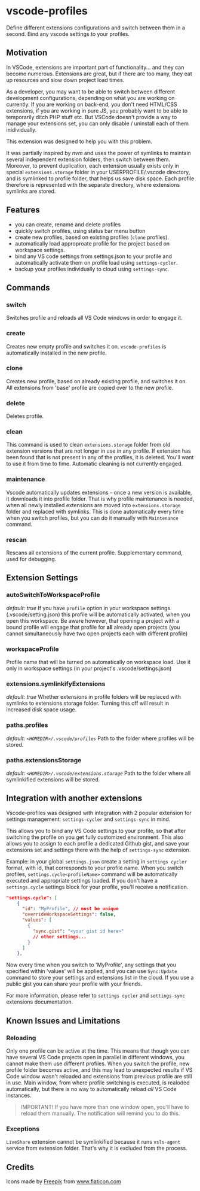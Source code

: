 # vscode-profiles

Define different extensions configurations and switch between them in a second.
Bind any vscode settings to your profiles.

## Motivation

In VSCode, extensions are important part of functionality... and they can become numerous.
Extensions are great, but if there are too many, they eat up resources and slow down project load times.

As a developer, you may want to be able to switch between different development configurations, depending on what you are working on currently. If you are working on back-end, you don't need HTML/CSS extensions, if you are working in pure JS, you probably want to be able to temporarily ditch PHP stuff etc. But VSCode doesn't provide a way to manage your extensions set, you can only disable / uninstall each of them inidividually.

This extension was designed to help you with this problem.

It was partially inspired by _nvm_ and uses the power of symlinks to maintain several independent extension folders, then switch between them. Moreover, to prevent duplication, each extension usually exists only in special `extensions.storage` folder in your USERPROFILE/.vscode directory, and is symlinked to profile folder, that helps us save disk space.
Each profile therefore is represented with the separate directory, where extensions symlinks are stored.

## Features

- you can create, rename and delete profiles
- quickly switch profiles, using status bar menu button
- create new profiles, based on existing profiles (`clone` profiles).
- automatically load approproate profile for the project based on workspace settings.
- bind any VS code settings from settings.json to your profile and automatically activate them on profile load using `settings-cycler`.
- backup your profiles individually to cloud using `settings-sync`.

## Commands

### switch

Switches profile and reloads all VS Code windows in order to engage it.

### create

Creates new empty profile and switches it on.
`vscode-profiles` is automatically installed in the new profile.

### clone

Creates new profile, based on already existing profile, and switches it on.
All extensions from 'base' profile are copied over to the new profile.

### delete

Deletes profile.

### clean

This command is used to clean `extensions.storage` folder from old extension versions that are not longer in use in any profile.
If extension has been found that is not present in any of the profiles, it is deleted.
You'll want to use it from time to time. Automatic cleaning is not currently engaged.

### maintenance

Vscode automatically updates extensions - once a new version is available, it downloads it into profile folder.
That is why profile maintenance is needed, when all newly installed extensions are moved into `extensions.storage` folder and replaced with symlinks. This is done automatically every time when you switch profiles, but you can do it manually with
`Maintenance` command.

### rescan

Rescans all extensions of the current profile. Supplementary command, used for debugging.

## Extension Settings

### autoSwitchToWorkspaceProfile

_default: true_
If you have `profile` option in your workspace settings (.vscode/setting.json) this profile will be automatically activated, when you open this workspace.
Be aware however, that opening a project with a bound profile will engage that profile for **all** already open projects (you cannot simultaneously have two open projects each with different profile)

### workspaceProfile

Profile name that will be turned on automatically on workspace load.
Use it only in workspace settings (in your project's .vscode/settings.json)

### extensions.symlinkifyExtensions

_default: true_
Whether extensions in profile folders will be replaced with symlinks to extensions.storage folder.
Turning this off will result in increased disk space usage.

### paths.profiles

_default: `<HOMEDIR>/.vscode/profiles`_
Path to the folder where profiles will be stored.

### paths.extensionsStorage

_default: `<HOMEDIR>/.vscode/extensions.storage`_
Path to the folder where all symlinkified extensions will be stored.

## Integration with another extensions

Vscode-profiles was designed with integration with 2 popular extension for settings management: `settings-cycler` and `settings-sync` in mind.

This allows you to bind any VS Code settings to your profile, so that after switching the profile on you get fully customized environment.
This also allows you to assign to each profile a dedicated Github gist, and save your extensions set and settings there with the help of `settings-sync` extension.

Example: in your global `settings.json` create a setting in `settings cycler` format, with id, that corresponds to your profile name.
When you switch profiles, `settings.cycle<profileName>` command will be automatically executed and appropriate settings loaded.
If you don't have a `settings.cycle` settings block for your profile, you'll receive a notification.

```json
"settings.cycle": [
    {
      "id": "MyProfile", // must be unique
      "overrideWorkspaceSettings": false,
      "values": [
        {
          "sync.gist": "<your gist id here>"
          // other settings...
        }
      ]
    },
```

Now every time when you switch to 'MyProfile', any settings that you specified within 'values' will be applied,
and you can use `Sync:Update` command to store your settings and extensions list in the cloud. If you use a public gist you can share your profile with your friends.

For more information, please refer to `settings cycler` and `settings-sync` extensions documentation.

## Known Issues and Limitations

### Reloading

Only one profile can be active at the time. This means that though you can have several VS Code projects open in parallel in different windows, you cannot make them use different profiles.
When you switch the profile, new profile folder becomes active, and this may lead to unexpected results if VS Code window wasn't reloaded and extensions from previous profile are still in use. Main window, from where profile switching is executed, is realoded automatically, but there is no way to automatically reload _all_ VS Code instances.

> IMPORTANT! If you have more than one window open, you'll have to reload them manually. The notification will remind you to do this.

### Exceptions

`LiveShare` extension cannot be symlinkified because it runs `vsls-agent` service from extension folder. That's why it is excluded from the process.

## Credits

<div>Icons made by <a href="https://www.flaticon.com/authors/freepik" title="Freepik">Freepik</a> from <a href="https://www.flaticon.com/" title="Flaticon">www.flaticon.com</a></div>
